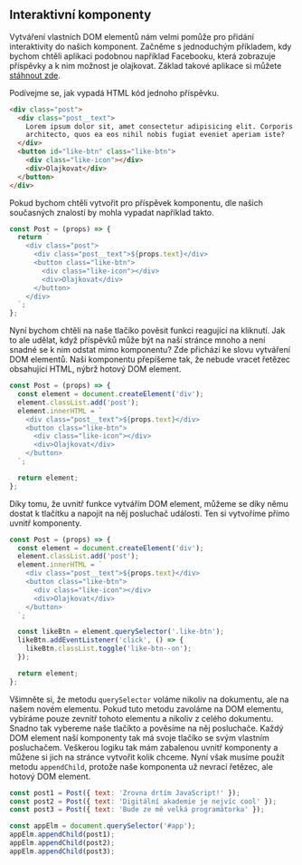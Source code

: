 ## Interaktivní komponenty

Vytváření vlastních DOM elementů nám velmi pomůže pro přidání interaktivity do našich komponent. Začněme s jednoduchým příkladem, kdy bychom chtěli aplikaci podobnou například Facebooku, která zobrazuje příspěvky a k nim možnost je olajkovat. Základ takové aplikace si můžete [stáhnout zde](assets/lajky.zip).

Podívejme se, jak vypadá HTML kód jednoho příspěvku.

```html
<div class="post">
  <div class="post__text">
    Lorem ipsum dolor sit, amet consectetur adipisicing elit. Corporis quasi
    architecto, quos ea eos nihil nobis fugiat eveniet aperiam iste?
  </div>
  <button id="like-btn" class="like-btn">
    <div class="like-icon"></div>
    <div>Olajkovat</div>
  </button>
</div>
```

Pokud bychom chtěli vytvořit pro příspěvek komponentu, dle našich současných znalostí by mohla vypadat například takto.

```js
const Post = (props) => {
  return `
    <div class="post">
      <div class="post__text">${props.text}</div>
      <button class="like-btn">
        <div class="like-icon"></div>
        <div>Olajkovat</div>
      </button>
    </div>
  `;
};
```

Nyní bychom chtěli na naše tlačíko pověsit funkci reagující na kliknutí. Jak to ale udělat, když příspěvků může být na naší stránce mnoho a není snadné se k nim odstat mimo komponentu? Zde přichází ke slovu vytváření DOM elementů. Naši komponentu přepíšeme tak, že nebude vracet řetězec obsahující HTML, nýbrž hotový DOM element.

```js
const Post = (props) => {
  const element = document.createElement('div');
  element.classList.add('post');
  element.innerHTML = `
    <div class="post__text">${props.text}</div>
    <button class="like-btn">
      <div class="like-icon"></div>
      <div>Olajkovat</div>
    </button>
  `;

  return element;
};
```

Díky tomu, že uvnitř funkce vytvářím DOM element, můžeme se díky němu dostat k tlačítku a napojit na něj posluchač události. Ten si vytvoříme přímo uvnitř komponenty.

```js
const Post = (props) => {
  const element = document.createElement('div');
  element.classList.add('post');
  element.innerHTML = `
    <div class="post__text">${props.text}</div>
    <button class="like-btn">
      <div class="like-icon"></div>
      <div>Olajkovat</div>
    </button>
  `;

  const likeBtn = element.querySelector('.like-btn');
  likeBtn.addEventListener('click', () => {
    likeBtn.classList.toggle('like-btn--on');
  });

  return element;
};
```

Všimněte si, že metodu `querySelector` voláme nikoliv na dokumentu, ale na našem novém elementu. Pokud tuto metodu zavoláme na DOM elementu, vybíráme pouze zevnitř tohoto elementu a nikoliv z celého dokumentu. Snadno tak vybereme naše tlačíkto a pověsíme na něj posluchače. Každý DOM element naší komponenty tak má svoje tlačíko se svým vlastním posluchačem. Veškerou logiku tak mám zabalenou uvnitř komponenty a můžene si jich na stránce vytvořit kolik chceme. Nyní však musíme použít metodu `appendChild`, protože naše komponenta už nevrací řetězec, ale hotový DOM element.

```js
const post1 = Post({ text: 'Zrovna drtím JavaScript!' });
const post2 = Post({ text: 'Digitální akademie je nejvíc cool' });
const post3 = Post({ text: 'Bude ze mě velká programátorka' });

const appElm = document.querySelector('#app');
appElm.appendChild(post1);
appElm.appendChild(post2);
appElm.appendChild(post3);
```
